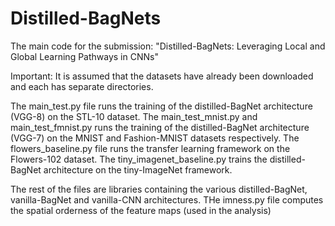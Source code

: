# Distilled-BagNets

The main code for the submission: "Distilled-BagNets: Leveraging Local and Global Learning Pathways in CNNs"

Important: It is assumed that the datasets have already been downloaded and each has separate directories. 

The main_test.py file runs the training of the distilled-BagNet architecture (VGG-8) on the STL-10 dataset. 
The main_test_mnist.py and main_test_fmnist.py runs the training of the distilled-BagNet architecture (VGG-7) on the MNIST
and Fashion-MNIST datasets respectively. 
The flowers_baseline.py file runs the transfer learning framework on the Flowers-102 dataset. 
The tiny_imagenet_baseline.py trains the distilled-BagNet architecture on the tiny-ImageNet framework. 


The rest of the files are libraries containing the various distilled-BagNet, vanilla-BagNet and vanilla-CNN architectures. THe imness.py file computes the spatial orderness of the feature maps (used in the analysis)


